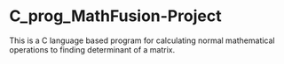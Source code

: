 # C_prog_MathFusion-Project
This is a C language based program for calculating normal mathematical operations to finding determinant of a matrix.
